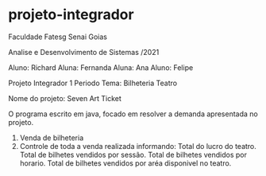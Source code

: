 # projeto-integrador

Faculdade Fatesg Senai Goias

Analise e Desenvolvimento de Sistemas /2021

Aluno: Richard
Aluna: Fernanda
Aluna: Ana
Aluno: Felipe

Projeto Integrador 1 Periodo
Tema: Bilheteria Teatro

Nome do projeto: Seven Art Ticket

O programa escrito em java, focado em resolver a demanda apresentada no projeto.
1) Venda de bilheteria
2) Controle de toda a venda realizada informando:
Total do lucro do teatro.
Total de bilhetes vendidos por sessão.
Total de bilhetes vendidos por horario.
Total de bilhetes vendidos por aréa disponivel no teatro.

